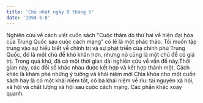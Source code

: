 ```yaml
---
title: 'Chủ nhật ngày 8 tháng 5'
date: '1994-5-8'
---
```


Nghiên cứu về cách viết cuốn sách "Cuộc thăm dò thứ hai về hiện đại hóa của Trung Quốc sau cuộc cách mạng" có lẽ là một phác thảo. Tôi muốn tập trung vào sự hiểu biết về chính trị và sự phát triển của chính phủ Trung Quốc, đó là một chủ đề khó khăn hơn, nhưng nó cũng là một chủ đề có giá trị. Trong quá khứ, đã có một thời gian dài nghiên cứu về vấn đề này.Thời gian này, các đối số khác nhau được kết hợp và kết hợp thành một. Cách khác là khám phá những ý tưởng và khái niệm mới Chìa khóa cho một cuốn sách hay là có một khái niệm tốt, có ba khái niệm về rìu: tài nguyên xã hội, xã hội và chất lượng xã hội sau cuộc cách mạng. Các phần khác xoay quanh.

